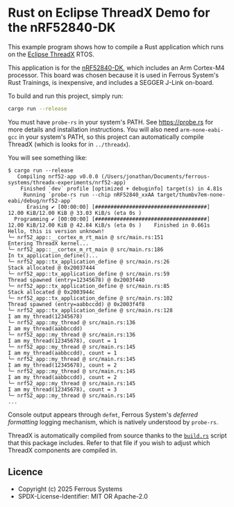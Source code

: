 # Rust on Eclipse ThreadX Demo for the nRF52840-DK

This example program shows how to compile a Rust application which runs on the [Eclipse
ThreadX](https://projects.eclipse.org/projects/iot.threadx) RTOS.

This application is for the [nRF52840-DK], which includes an Arm Cortex-M4
processor. This board was chosen because it is used in Ferrous System's Rust
Trainings, is inexpensive, and includes a SEGGER J-Link on-board.

To build and run this project, simply run:

```bash
cargo run --release
```

You must have `probe-rs` in your system's PATH. See <https://probe.rs> for more
details and installation instructions. You will also need `arm-none-eabi-gcc` in
your system's PATH, so this project can automatically compile ThreadX (which is
looks for in `../threadx`).

You will see something like:

```console
$ cargo run --release
   Compiling nrf52-app v0.0.0 (/Users/jonathan/Documents/ferrous-systems/threadx-experiments/nrf52-app)
    Finished `dev` profile [optimized + debuginfo] target(s) in 4.81s
     Running `probe-rs run --chip nRF52840_xxAA target/thumbv7em-none-eabi/debug/nrf52-app`
      Erasing ✔ [00:00:00] [####################################] 12.00 KiB/12.00 KiB @ 33.03 KiB/s (eta 0s )
  Programming ✔ [00:00:00] [####################################] 12.00 KiB/12.00 KiB @ 42.84 KiB/s (eta 0s )    Finished in 0.661s
Hello, this is version unknown!
└─ nrf52_app::__cortex_m_rt_main @ src/main.rs:151
Entering ThreadX kernel...
└─ nrf52_app::__cortex_m_rt_main @ src/main.rs:186
In tx_application_define()...
└─ nrf52_app::tx_application_define @ src/main.rs:26
Stack allocated @ 0x20037444
└─ nrf52_app::tx_application_define @ src/main.rs:59
Thread spawned (entry=12345678) @ 0x2003f440
└─ nrf52_app::tx_application_define @ src/main.rs:85
Stack allocated @ 0x2003944c
└─ nrf52_app::tx_application_define @ src/main.rs:102
Thread spawned (entry=aabbccdd) @ 0x2003f4f8
└─ nrf52_app::tx_application_define @ src/main.rs:128
I am my_thread(12345678)
└─ nrf52_app::my_thread @ src/main.rs:136
I am my_thread(aabbccdd)
└─ nrf52_app::my_thread @ src/main.rs:136
I am my_thread(12345678), count = 1
└─ nrf52_app::my_thread @ src/main.rs:145
I am my_thread(aabbccdd), count = 1
└─ nrf52_app::my_thread @ src/main.rs:145
I am my_thread(12345678), count = 2
└─ nrf52_app::my_thread @ src/main.rs:145
I am my_thread(aabbccdd), count = 2
└─ nrf52_app::my_thread @ src/main.rs:145
I am my_thread(12345678), count = 3
└─ nrf52_app::my_thread @ src/main.rs:145
...
```

Console output appears through `defmt`, Ferrous System's *deferred formatting*
logging mechanism, which is natively understood by `probe-rs`.

ThreadX is automatically compiled from source thanks to the
[`build.rs`](./build.rs) script that this package includes. Refer to that file
if you wish to adjust which ThreadX components are compiled in.

[nRF52840-DK]: https://www.nordicsemi.com/Products/Development-hardware/nRF52840-DK

## Licence

* Copyright (c) 2025 Ferrous Systems
* SPDX-License-Identifier: MIT OR Apache-2.0
